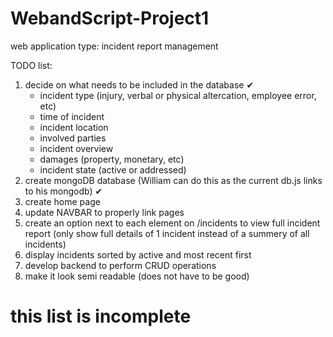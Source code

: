 # WebandScript-Project1

web application type: incident report management

TODO list:
1. decide on what needs to be included in the database ✔
    - incident type (injury, verbal or physical altercation, employee error, etc)
    - time of incident
    - incident location
    - involved parties
    - incident overview
    - damages (property, monetary, etc)
    - incident state (active or addressed)
2. create mongoDB database (William can do this as the current db.js links to his mongodb) ✔
3. create home page
4. update NAVBAR to properly link pages
5. create an option next to each element on /incidents to view full incident report (only show full details of 1 incident instead of a summery of all incidents)
6. display incidents sorted by active and most recent first
7. develop backend to perform CRUD operations
8. make it look semi readable (does not have to be good)

# this list is incomplete
